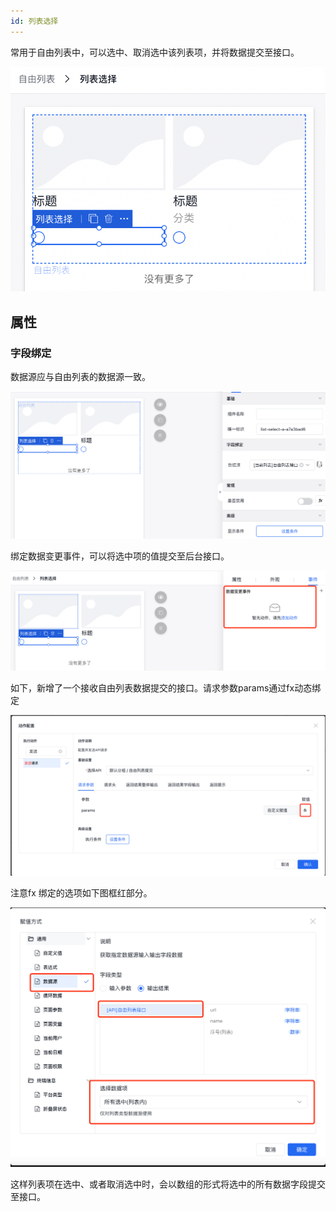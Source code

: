 ```yaml
---
id: 列表选择
---
```


常用于自由列表中，可以选中、取消选中该列表项，并将数据提交至接口。

![image.png](/img/移动应用/组件/list-select-5.png)


## 属性

### 字段绑定

数据源应与自由列表的数据源一致。

![image.png](/img/移动应用/组件/list-select-1.png)

绑定数据变更事件，可以将选中项的值提交至后台接口。

![image.png](/img/移动应用/组件/list-select-2.png)

如下，新增了一个接收自由列表数据提交的接口。请求参数params通过fx动态绑定

![image.png](/img/移动应用/组件/list-select-3.png)

注意fx 绑定的选项如下图框红部分。

![image.png](/img/移动应用/组件/list-select-4.png)

这样列表项在选中、或者取消选中时，会以数组的形式将选中的所有数据字段提交至接口。
